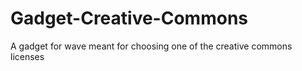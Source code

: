 Gadget-Creative-Commons
=======================

A gadget for wave meant for choosing one of the creative commons licenses
